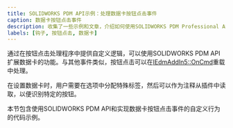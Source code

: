 ```yaml
---
title: SOLIDWORKS PDM API示例：处理数据卡按钮点击事件
caption: 数据卡按钮点击事件
description: 收集了一些示例和文章，介绍如何使用SOLIDWORKS PDM Professional API处理数据卡上的按钮点击事件
labels: [钩子, 按钮点击, 数据卡]
---
```

通过在按钮点击处理程序中提供自定义逻辑，可以使用SOLIDWORKS PDM API扩展数据卡的功能。与其他事件类似，按钮点击可以在[IEdmAddIn5::OnCmd](https://help.solidworks.com/2018/english/api/epdmapi/epdm.interop.epdm~epdm.interop.epdm.iedmaddin5~oncmd.html)重载中处理。

在设置数据卡时，用户需要在选项中分配特殊标签，然后可以作为注释从插件中读取，以便识别特定的按钮。

本节包含使用SOLIDWORKS PDM API和实现数据卡按钮点击事件的自定义行为的代码示例。